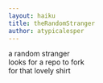 ```yaml
---
layout: haiku
title: theRandomStranger
author: atypicalesper
---
```


a random stranger<br>
looks for a repo to fork<br>
for that lovely shirt<br>
